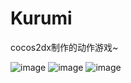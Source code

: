# Kurumi
cocos2dx制作的动作游戏~

![image](https://github.com/tkzcfc/Kurumi/blob/master/imgs/1.png)
![image](https://github.com/tkzcfc/Kurumi/blob/master/imgs/2.png)
![image](https://github.com/tkzcfc/Kurumi/blob/master/imgs/3.png)
